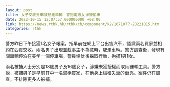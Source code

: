 ```yaml
---
layout: post
title: 女子交收賣車被駛走車輛　警拘兩男女涉嫌偷車
date: 2022-10-15 12:07:57.000000000 +08:00
link: https://news.rthk.hk/rthk/ch/component/k2/1671077-20221015.htm
categories: rthk
---
```


警方昨日下午接獲1名女子報案，指早前在網上平台出售汽車，認識兩名買家並相約在西貢交收。兩名男子出現並趁事主不為意時，駛走車輛。警方調查後，發現有關車輛停泊在美孚一個停車場，警員埋伏後採取行動，拘捕1男1女。

兩名被捕人士分別是18歲男子及16歲女子，涉嫌未獲授權而取用運輸工具。警方說，被捕男子是早前其中一名聲稱買家，在他身上檢獲失車的車匙。案件仍在調查，不排除更多人被捕。
